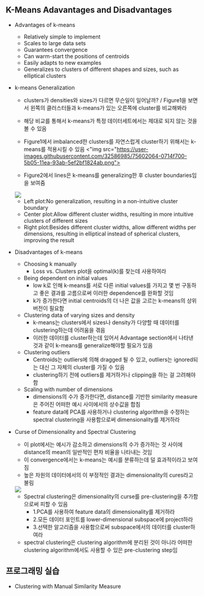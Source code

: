 ## K-Means Adavantages and Disadvantages
- Advantages of k-means
  - Relatively simple to implement
  - Scales to large data sets
  - Guarantees convergence
  - Can warm-start the positions of centroids
  - Easily adapts to new examples
  - Generalizes to clusters of different shapes and sizes, such as elliptical clusters

- k-means Generalization
  - clusters가 densities와 sizes가 다르면 무슨일이 일어날까? / Figure1을 보면서 왼쪽의 클러스터들과 k-means가 있는 오른쪽에 cluster를 비교해봐라
  - 해당 비교를 통해서 k-means가 특정 데이터세트에서는 제대로 되지 않는 것을 볼 수 있음
  - Figure1에서 imbalanced한 clusters를 자연스럽게 cluster하기 위해서는 k-means를 적용시킬 수 있음
  <"img src="https://user-images.githubusercontent.com/32586985/75602064-0714f700-5b05-11ea-93ab-5ef2bf1824ab.png">
  
  - Figure2에서 lines은 k-means를 generalizing한 후 cluster boundaries임을 보여줌
  <img src="https://user-images.githubusercontent.com/32586985/75602180-455ee600-5b06-11ea-944f-1720556b99df.png">
  
    - Left plot:No generalization, resulting in a non-intuitive cluster boundary
    - Center plot:Allow different cluster widths, resulting in more intuitive clusters of different sizes
    - Right plot:Besides different cluster widths, allow different widths per dimensions, resulting in elliptical instead of spherical clusters, improving the result

- Disadvantages of k-means
  - Choosing k manually
    - Loss vs. Clusters plot을 optimal(k)를 찾는데 사용하여라
  - Being dependent on initial values
    - low k로 인해 k-means를 서로 다른 initial values를 가지고 몇 번 구동하고 좋은 결과를 고름으로써 이러한 dependence를 완화할 것임
    - k가 증가한다면 initial centroids의 더 나은 값을 고르는 k-means의 상위 버전이 필요함
  - Clustering data of varying sizes and density
    - k-means는 clusters에서 sizes나 density가 다양할 때 데이터를 clustering하는데 어려움을 겪음
    - 이러한 데이터를 cluster하는데 있어서 Advantage section에서 나타낸 것과 같이 k-means를 generalize해야할 필요가 있음
  - Clustering outliers
    - Centroids는 outliers에 의해 dragged 될 수 있고, outliers는 ignored되는 대신 그 자체의 cluster를 가질 수 있음
    - clustering하기 전에 outliers를 제거하거나 clipping을 하는 걸 고려해야함
  - Scaling with number of dimensions 
    - dimensions의 수가 증가한다면, distance를 기반한 similarity measure은 주어진 어떠한 예시 사이에서의 상수값을 합침
    - feature data에 PCA를 사용하거나 clustering algorithm을 수정하는 spectral clustering을 사용함으로써 dimensionality를 제거하라
    
- Curse of Dimensionality and Spectral Clustering 
  - 이 plot에서는 예시가 감소하고 dimensions의 수가 증가하는 것 사이에 distance의 mean의 일반적인 편차 비율을 나타내는 것임
  - 이 convergence에서는 k-means는 예시를 분류하는데 덜 효과적이라고 보여짐 
  - 높은 차원의 데이터에서의 이 부정적인 결과는 dimensionality의 cures라고 불림
  <img src="https://user-images.githubusercontent.com/32586985/75602644-95d84280-5b0a-11ea-936f-eb5f51a14319.png">
  
  - Spectral clustering은 dimensionality의 curse를 pre-clustering을 추가함으로써 피할 수 있음
    - 1.PCA를 사용하여 feature data의 dimensionality를 제거하라
    - 2.모든 데이터 포인트를 lower-dimensional subspace에 project하라
    - 3.선택한 알고리즘을 사용함으로써 subspace에서의 데이터를 cluster하여라
  - spectral clustering은 clustering algorithm에 분리된 것이 아니라 어떠한 clustering algorithm에서도 사용할 수 있은 pre-clustering step임
  

## 프로그래밍 실습
- Clustering with Manual Similarity Measure

    
